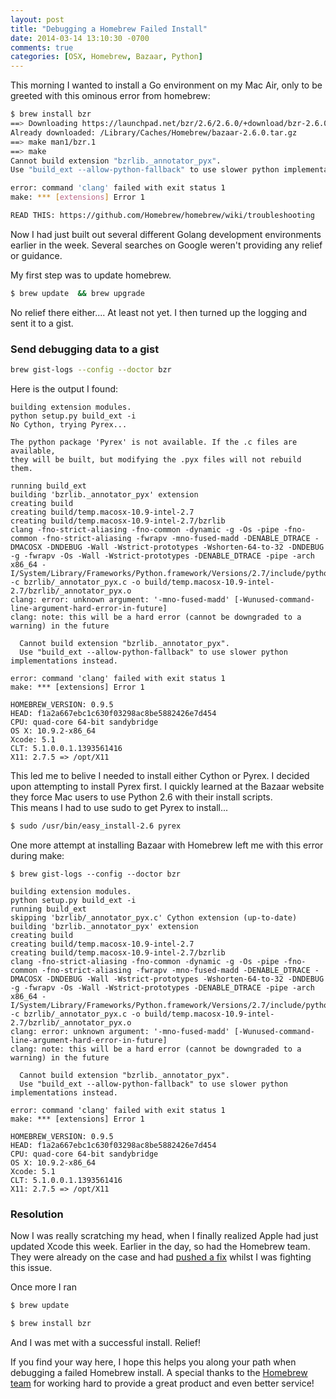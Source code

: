 ```yaml
---
layout: post
title: "Debugging a Homebrew Failed Install"
date: 2014-03-14 13:10:30 -0700
comments: true
categories: [OSX, Homebrew, Bazaar, Python]
---
```


This morning I wanted to install a Go environment on my Mac Air, only to be 
greeted with this ominous error from homebrew: 

``` bash 
$ brew install bzr
==> Downloading https://launchpad.net/bzr/2.6/2.6.0/+download/bzr-2.6.0.tar.gz
Already downloaded: /Library/Caches/Homebrew/bazaar-2.6.0.tar.gz
==> make man1/bzr.1
==> make
Cannot build extension "bzrlib._annotator_pyx".
Use "build_ext --allow-python-fallback" to use slower python implementations instead.

error: command 'clang' failed with exit status 1
make: *** [extensions] Error 1

READ THIS: https://github.com/Homebrew/homebrew/wiki/troubleshooting
``` 
<!-- more -->
Now I had just built out several different Golang development environments earlier 
in the week.  Several searches on Google weren't providing any relief or 
guidance.

My first step was to update homebrew.

``` bash
$ brew update  && brew upgrade
``` 

No relief there either....  At least not yet.  I then turned up the logging and 
sent it to a gist.

### Send debugging data to a gist

``` bash
brew gist-logs --config --doctor bzr
``` 

Here is the output I found:

```
building extension modules.
python setup.py build_ext -i 
No Cython, trying Pyrex...
 
The python package 'Pyrex' is not available. If the .c files are available,
they will be built, but modifying the .pyx files will not rebuild them.
 
running build_ext
building 'bzrlib._annotator_pyx' extension
creating build
creating build/temp.macosx-10.9-intel-2.7
creating build/temp.macosx-10.9-intel-2.7/bzrlib
clang -fno-strict-aliasing -fno-common -dynamic -g -Os -pipe -fno-common -fno-strict-aliasing -fwrapv -mno-fused-madd -DENABLE_DTRACE -DMACOSX -DNDEBUG -Wall -Wstrict-prototypes -Wshorten-64-to-32 -DNDEBUG -g -fwrapv -Os -Wall -Wstrict-prototypes -DENABLE_DTRACE -pipe -arch x86_64 -I/System/Library/Frameworks/Python.framework/Versions/2.7/include/python2.7 -c bzrlib/_annotator_pyx.c -o build/temp.macosx-10.9-intel-2.7/bzrlib/_annotator_pyx.o
clang: error: unknown argument: '-mno-fused-madd' [-Wunused-command-line-argument-hard-error-in-future]
clang: note: this will be a hard error (cannot be downgraded to a warning) in the future
 
  Cannot build extension "bzrlib._annotator_pyx".
  Use "build_ext --allow-python-fallback" to use slower python implementations instead.
 
error: command 'clang' failed with exit status 1
make: *** [extensions] Error 1
 
HOMEBREW_VERSION: 0.9.5
HEAD: f1a2a667ebc1c630f03298ac8be5882426e7d454
CPU: quad-core 64-bit sandybridge
OS X: 10.9.2-x86_64
Xcode: 5.1
CLT: 5.1.0.0.1.1393561416
X11: 2.7.5 => /opt/X11
``` 
This led me to belive I needed to install either Cython or Pyrex.  I decided 
upon attempting to install Pyrex first.  I quickly learned at the Bazaar 
website they force Mac users to use Python 2.6 with their install scripts.  
This means I had to use sudo to get Pyrex to install...

``` bash 
$ sudo /usr/bin/easy_install-2.6 pyrex
``` 

One more attempt at installing Bazaar with Homebrew left me with this error
during make:

``` 
$ brew gist-logs --config --doctor bzr

building extension modules.
python setup.py build_ext -i 
running build_ext
skipping 'bzrlib/_annotator_pyx.c' Cython extension (up-to-date)
building 'bzrlib._annotator_pyx' extension
creating build
creating build/temp.macosx-10.9-intel-2.7
creating build/temp.macosx-10.9-intel-2.7/bzrlib
clang -fno-strict-aliasing -fno-common -dynamic -g -Os -pipe -fno-common -fno-strict-aliasing -fwrapv -mno-fused-madd -DENABLE_DTRACE -DMACOSX -DNDEBUG -Wall -Wstrict-prototypes -Wshorten-64-to-32 -DNDEBUG -g -fwrapv -Os -Wall -Wstrict-prototypes -DENABLE_DTRACE -pipe -arch x86_64 -I/System/Library/Frameworks/Python.framework/Versions/2.7/include/python2.7 -c bzrlib/_annotator_pyx.c -o build/temp.macosx-10.9-intel-2.7/bzrlib/_annotator_pyx.o
clang: error: unknown argument: '-mno-fused-madd' [-Wunused-command-line-argument-hard-error-in-future]
clang: note: this will be a hard error (cannot be downgraded to a warning) in the future
 
  Cannot build extension "bzrlib._annotator_pyx".
  Use "build_ext --allow-python-fallback" to use slower python implementations instead.
 
error: command 'clang' failed with exit status 1
make: *** [extensions] Error 1
 
HOMEBREW_VERSION: 0.9.5
HEAD: f1a2a667ebc1c630f03298ac8be5882426e7d454
CPU: quad-core 64-bit sandybridge
OS X: 10.9.2-x86_64
Xcode: 5.1
CLT: 5.1.0.0.1.1393561416
X11: 2.7.5 => /opt/X11
```
### Resolution

Now I was really scratching my head, when I finally realized Apple had just 
updated Xcode this week.  Earlier in the day, so had the Homebrew team.  They were 
already on the case and had [pushed a fix](https://github.com/Homebrew/homebrew/issues/27534#issuecomment-37691498) 
whilst I was fighting this issue. 

Once more I ran 
``` bash
$ brew update

$ brew install bzr
```

And I was met with a successful install.  Relief!

If you find your way here, I hope this helps you along your path when debugging 
a failed Homebrew install.  A special thanks to the [Homebrew team](https://github.com/Homebrew) 
for working hard to provide a great product and even better service!
